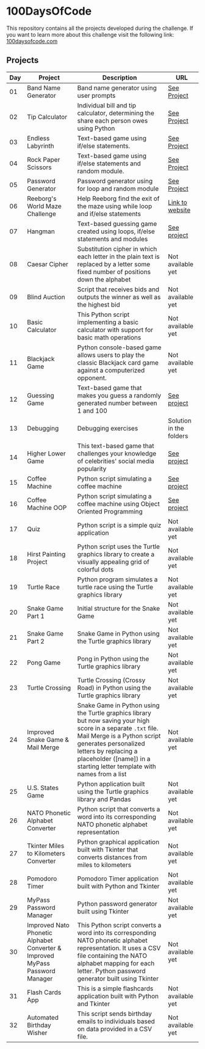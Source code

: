 # 100DaysOfCode

This repository contains all the projects developed during the challenge. If you want to learn more about this challenge visit the following link: [100daysofcode.com](https://www.100daysofcode.com/)

## Projects

| Day | Project                                                                      | Description                                                                                                                                                                                                                                                           | URL                                                                                                                                                                |
|-----|------------------------------------------------------------------------------|-----------------------------------------------------------------------------------------------------------------------------------------------------------------------------------------------------------------------------------------------------------------------|--------------------------------------------------------------------------------------------------------------------------------------------------------------------|
| 01  | Band Name Generator                                                          | Band name generator using user prompts                                                                                                                                                                                                                                | [See Project](https://onlinegdb.com/QsWi1SnNT9)                                                                                                                    |
| 02  | Tip Calculator                                                               | Individual bill and tip calculator, determining the share each person owes using Python                                                                                                                                                                               | [See Project](https://onlinegdb.com/CdldG0K2s)                                                                                                                     |
| 03  | Endless Labyrinth                                                            | Text-based game using if/else statements.                                                                                                                                                                                                                             | [See Project](https://onlinegdb.com/btqAVZJuF)                                                                                                                     |
| 04  | Rock Paper Scissors                                                          | Text-based game using if/else statements and random module.                                                                                                                                                                                                           | [See Project](https://onlinegdb.com/b8iX6jX98J)                                                                                                                    |
| 05  | Password Generator                                                           | Password generator using for loop and random module                                                                                                                                                                                                                   | [See Project](https://onlinegdb.com/vYd8DXOFX)                                                                                                                     |
| 06  | Reeborg's World Maze Challenge                                               | Help Reeborg find the exit of the maze using while loop and if/else statements                                                                                                                                                                                        | [Link to website](https://reeborg.ca/reeborg.html?lang=en&mode=python&menu=worlds%2Fmenus%2Freeborg_intro_en.json&name=Maze&url=worlds%2Ftutorial_en%2Fmaze1.json) |
| 07  | Hangman                                                                      | Text-based guessing game created using loops, if/else statements and modules                                                                                                                                                                                          | [See project](https://onlinegdb.com/JgKLVhSMR)                                                                                                                     |
| 08  | Caesar Cipher                                                                | Substitution cipher in which each letter in the plain text is replaced by a letter some fixed number of positions down the alphabet                                                                                                                                   | Not available yet                                                                                                                                                  |
| 09  | Blind Auction                                                                | Script that receives bids and outputs the winner as well as the highest bid                                                                                                                                                                                           | Not available yet                                                                                                                                                  |
| 10  | Basic Calculator                                                             | This Python script implementing a basic calculator with support for basic math operations                                                                                                                                                                             | Not available yet                                                                                                                                                  |
| 11  | Blackjack Game                                                               | Python console-based game allows users to play the classic Blackjack card game against a computerized opponent.                                                                                                                                                       | Not available yet                                                                                                                                                  |
| 12  | Guessing Game                                                                | Text-based game that makes you guess a randomly generated number between 1 and 100                                                                                                                                                                                    | [See project](https://onlinegdb.com/CuQO8R_1I)                                                                                                                     |
| 13  | Debugging                                                                    | Debugging exercises                                                                                                                                                                                                                                                   | Solution in the folders                                                                                                                                            |
| 14  | Higher Lower Game                                                            | This text-based game that challenges your knowledge of celebrities' social media popularity                                                                                                                                                                           | [See project](https://onlinegdb.com/zA09Ik00K)                                                                                                                     |
| 15  | Coffee Machine                                                               | Python script simulating a coffee machine                                                                                                                                                                                                                             | [See project](https://onlinegdb.com/6PnMERU5m)                                                                                                                     |
| 16  | Coffee Machine OOP                                                           | Python script simulating a coffee machine using Object Oriented Programming                                                                                                                                                                                           | [See project](https://onlinegdb.com/YKOsQOhbP)                                                                                                                     |
| 17  | Quiz                                                                         | Python script is a simple quiz application                                                                                                                                                                                                                            | Not available yet                                                                                                                                                  |
| 18  | Hirst Painting Project                                                       | Python script uses the Turtle graphics library to create a visually appealing grid of colorful dots                                                                                                                                                                   | Not available yet                                                                                                                                                  |
| 19  | Turtle Race                                                                  | Python program simulates a turtle race using the Turtle graphics library                                                                                                                                                                                              | Not available yet                                                                                                                                                  |
| 20  | Snake Game Part 1                                                            | Initial structure for the Snake Game                                                                                                                                                                                                                                  | Not available yet                                                                                                                                                  |
| 21  | Snake Game Part 2                                                            | Snake Game in Python using the Turtle graphics library                                                                                                                                                                                                                | Not available yet                                                                                                                                                  |
| 22  | Pong Game                                                                    | Pong in Python using the Turtle graphics library                                                                                                                                                                                                                      | Not available yet                                                                                                                                                  |
| 23  | Turtle Crossing                                                              | Turtle Crossing (Crossy Road) in Python using the Turtle graphics library                                                                                                                                                                                             | Not available yet                                                                                                                                                  |
| 24  | Improved Snake Game & Mail Merge                                             | Snake Game in Python using the Turtle graphics library but now saving your high score in a separate `.txt` file. Mail Merge is a Python script generates personalized letters by replacing a placeholder ([name]) in a starting letter template with names from a list | Not available yet                                                                                                                                                  |
| 25  | U.S. States Game                                                             | Python application built using the Turtle graphics library and Pandas                                                                                                                                                                                                 | Not available yet                                                                                                                                                  |
| 26  | NATO Phonetic Alphabet Converter                                             | Python script that converts a word into its corresponding NATO phonetic alphabet representation                                                                                                                                                                       | Not available yet                                                                                                                                                  |
| 27  | Tkinter Miles to Kilometers Converter                                        | Python graphical application built with Tkinter that converts distances from miles to kilometers                                                                                                                                                                      | Not available yet                                                                                                                                                  |
| 28  | Pomodoro Timer                                                               | Pomodoro Timer application built with Python and Tkinter                                                                                                                                                                                                              | Not available yet                                                                                                                                                  |
| 29  | MyPass Password Manager                                                      | Python password generator built using Tkinter                                                                                                                                                                                                                         | Not available yet                                                                                                                                                  |
| 30  | Improved Nato Phonetic Alphabet Converter & Improved MyPass Password Manager | This Python script converts a word into its corresponding NATO phonetic alphabet representation. It uses a CSV file containing the NATO alphabet mapping for each letter. Python password generator built using Tkinter                                                                                            | Not available yet                                                                                                                                                  |
| 31  | Flash Cards App                                                              | This is a simple flashcards application built with Python and Tkinter                                                                                            | Not available yet                                                                                                                                                  |
| 32  | Automated Birthday Wisher                                                    | This script sends birthday emails to individuals based on data provided in a CSV file.                                                                                           | Not available yet                                                                                                                                                  |
